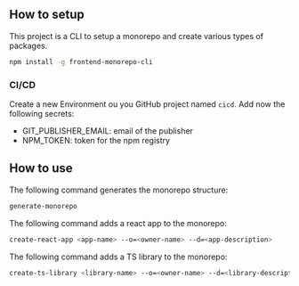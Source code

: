 ## How to setup
This project is a CLI to setup a monorepo and create various types of packages.

```sh
npm install -g frontend-monorepo-cli
```

### CI/CD
Create a new Environment ou you GitHub project named `cicd`.
Add now the following secrets:
- GIT_PUBLISHER_EMAIL: email of the publisher
- NPM_TOKEN: token for the npm registry

## How to use

The following command generates the monorepo structure:
```sh
generate-monorepo
```

The following command adds a react app to the monorepo:
```sh
create-react-app <app-name> --o=<owner-name> --d=<app-description>
```

The following command adds a TS library to the monorepo:
```sh
create-ts-library <library-name> --o=<owner-name> --d=<library-description>
```
